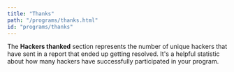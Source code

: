 ```yaml
---
title: "Thanks"
path: "/programs/thanks.html"
id: "programs/thanks"
---
```


The **Hackers thanked** section represents the number of unique hackers that have sent in a report that ended up getting resolved. It's a helpful statistic about how many hackers have successfully participated in your program. 

